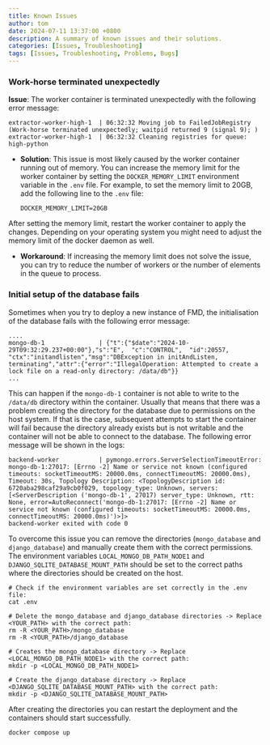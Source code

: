 ```yaml
---
title: Known Issues
author: tom
date: 2024-07-11 13:37:00 +0800
description: A summary of known issues and their solutions.
categories: [Issues, Troubleshooting]
tags: [Issues, Troubleshooting, Problems, Bugs]
---
```


### Work-horse terminated unexpectedly
**Issue**: The worker container is terminated unexpectedly with the following error message:
```
extractor-worker-high-1  | 06:32:32 Moving job to FailedJobRegistry (Work-horse terminated unexpectedly; waitpid returned 9 (signal 9); )
extractor-worker-high-1  | 06:32:32 Cleaning registries for queue: high-python
```
- **Solution**: This issue is most likely caused by the worker container running out of memory. 
You can increase the memory limit for the worker container by setting the `DOCKER_MEMORY_LIMIT` environment variable in 
the `.env` file. For example, to set the memory limit to 20GB, add the following line to the `.env` file:
  ```
  DOCKER_MEMORY_LIMIT=20GB
  ```
After setting the memory limit, restart the worker container to apply the changes. Depending on your operating system
you might need to adjust the memory limit of the docker daemon as well.

- **Workaround**: If increasing the memory limit does not solve the issue, you can try to reduce the number of workers
or the number of elements in the queue to process.



### Initial setup of the database fails 
Sometimes when you try to deploy a new instance of FMD, the initialisation of the database fails with the following error message:
```
....
mongo-db-1               | {"t":{"$date":"2024-10-29T09:32:29.237+00:00"},"s":"E",  "c":"CONTROL",  "id":20557,   "ctx":"initandlisten","msg":"DBException in initAndListen, terminating","attr":{"error":"IllegalOperation: Attempted to create a lock file on a read-only directory: /data/db"}}
...
```
This can happen if the `mongo-db-1` container is not able to write to the `/data/db` directory within the container.
Usually that means that there was a problem creating the directory for the database due to permissions on the host system. 
If that is the case, subsequent attempts to start the container will fail because the directory already exists but is not writable and
the container will not be able to connect to the database. The following error message will be shown in the logs:
```
backend-worker           | pymongo.errors.ServerSelectionTimeoutError: mongo-db-1:27017: [Errno -2] Name or service not known (configured timeouts: socketTimeoutMS: 20000.0ms, connectTimeoutMS: 20000.0ms), Timeout: 30s, Topology Description: <TopologyDescription id: 6720aba298caf29a9cb0f029, topology_type: Unknown, servers: [<ServerDescription ('mongo-db-1', 27017) server_type: Unknown, rtt: None, error=AutoReconnect('mongo-db-1:27017: [Errno -2] Name or service not known (configured timeouts: socketTimeoutMS: 20000.0ms, connectTimeoutMS: 20000.0ms)')>]>
backend-worker exited with code 0
```
To overcome this issue you can remove the directories (`mongo_database` and `django_database`) and manually 
create them with the correct permissions. The environment variables `LOCAL_MONGO_DB_PATH_NODE1` and `DJANGO_SQLITE_DATABASE_MOUNT_PATH`
should be set to the correct paths where the directories should be created on the host.
```
# Check if the environment variables are set correctly in the .env file:
cat .env

# Delete the mongo_database and django_database directories -> Replace <YOUR_PATH> with the correct path:
rm -R <YOUR_PATH>/mongo_database
rm -R <YOUR_PATH>/django_database

# Creates the mongo_database directory -> Replace <LOCAL_MONGO_DB_PATH_NODE1> with the correct path:
mkdir -p <LOCAL_MONGO_DB_PATH_NODE1>

# Create the django_database directory -> Replace <DJANGO_SQLITE_DATABASE_MOUNT_PATH> with the correct path:
mkdir -p <DJANGO_SQLITE_DATABASE_MOUNT_PATH>
```
After creating the directories you can restart the deployment and the containers should start successfully.
```
docker compose up
```

